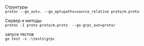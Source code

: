 Структуры \
`protoc --go_out=. --go_opt=paths=source_relative proto/m.proto`

Сервер и методы \
`protoc -I proto proto/m.proto  --go-grpc_out=proto/`

запуск тестов \
`go test -v .\tests\grpc`